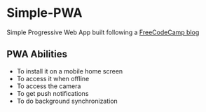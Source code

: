 # Simple-PWA
Simple Progressive Web App built following a <a href="https://www.freecodecamp.org/news/build-a-pwa-from-scratch-with-html-css-and-javascript/" target="_blank">FreeCodeCamp blog</a>

## PWA Abilities
- To install it on a mobile home screen
- To access it when offline
- To access the camera
- To get push notifications
- To do background synchronization
